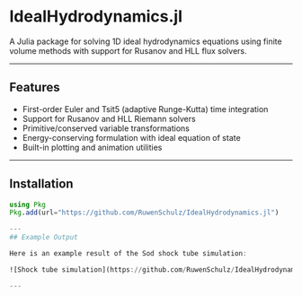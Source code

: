 # IdealHydrodynamics.jl

A Julia package for solving 1D ideal hydrodynamics equations using finite volume methods with support for Rusanov and HLL flux solvers.

---

##  Features

- First-order Euler and Tsit5 (adaptive Runge-Kutta) time integration
- Support for Rusanov and HLL Riemann solvers
- Primitive/conserved variable transformations
- Energy-conserving formulation with ideal equation of state
- Built-in plotting and animation utilities

---

##  Installation

```julia
using Pkg
Pkg.add(url="https://github.com/RuwenSchulz/IdealHydrodynamics.jl")

---
## Example Output

Here is an example result of the Sod shock tube simulation:

![Shock tube simulation](https://github.com/RuwenSchulz/IdealHydrodynamics.jl/preview/sod_shock.png)

---
